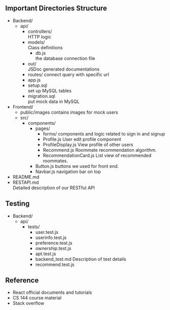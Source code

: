 ## Important Directories Structure

- Backend/  
  - api/
    - controllers/  
    HTTP logic
    - models/  
    Class definitions
      - db.js  
      the database connection file
    - out/  
    JSDoc generated documentations
    - routes/
    connect query with specific url
    - app.js
    - setup.sql  
    set up MySQL tables
    - migration.sql  
    put mock data in MySQL
- Frontend/
  - public/images
    contains images for mock users
  - src/
      - components/
        - pages/
          - forms/
            components and logic related to sign in and signup
          - Profile.js
            User edit profile component
          - ProfileDisplay.js
            View profile of other users
          - Recommend.js
            Roommate recommendation algorithm.
          - RecommendationCard.js
            List view of recommended roommates.
        - Button.js
          buttons we used for front end.
        - Navbar.js
          navigation bar on top
- README.md
- RESTAPI.md  
Detailed description of our RESTful API


## Testing
- Backend/
  - api/
    - tests/
      - user.test.js
      - userinfo.test.js
      - preference.test.js
      - ownership.test.js
      - apt.test.js
      - backend_test.md
      Description of test details
      - recommend.test.js


## Reference
- React official documents and tutorials
- CS 144 course material
- Stack overflow